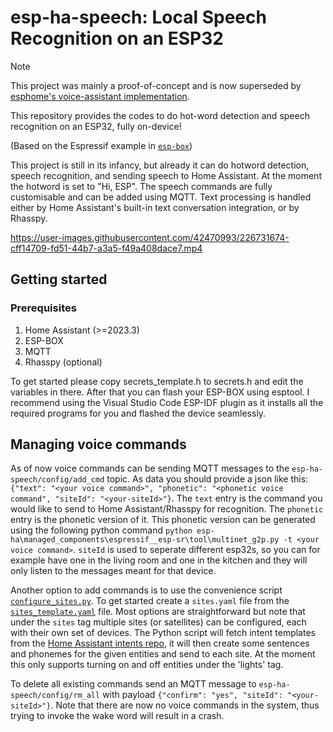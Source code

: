 # esp-ha-speech: Local Speech Recognition on an ESP32

> [!NOTE]
> This project was mainly a proof-of-concept and is now superseded by [esphome's voice-assistant implementation](https://github.com/esphome/wake-word-voice-assistants). 

This repository provides the codes to do hot-word detection and speech recognition on an ESP32, fully on-device!

(Based on the Espressif example in [`esp-box`](https://github.com/espressif/esp-box))

This project is still in its infancy, but already it can do hotword detection, speech recognition, and sending speech to Home Assistant. At the moment the hotword is set to "Hi, ESP". The speech commands are fully customisable and can be added using MQTT. Text processing is handled either by Home Assistant's built-in text conversation integration, or by Rhasspy.

https://user-images.githubusercontent.com/42470993/226731674-cff14709-fd51-44b7-a3a5-f49a408dace7.mp4

## Getting started
### Prerequisites
  1. Home Assistant (>=2023.3)
  2. ESP-BOX
  3. MQTT
  4. Rhasspy (optional)

To get started please copy secrets_template.h to secrets.h and edit the variables in there. After that you can flash your ESP-BOX using esptool. I recommend using the Visual Studio Code ESP-IDF plugin as it installs all the required programs for you and flashed the device seamlessly. 

## Managing voice commands
As of now voice commands can be sending MQTT messages to the `esp-ha-speech/config/add_cmd` topic. As data you should provide a json like this: `{"text": "<your voice command>", "phonetic": "<phonetic voice command", "siteId": "<your-siteId>"}`. The `text` entry is the command you would like to send to Home Assistant/Rhasspy for recognition. The `phonetic` entry is the phonetic version of it. This phonetic version can be generated using the following python command `python esp-ha\managed_components\espressif__esp-sr\tool\multinet_g2p.py -t <your voice command>`. `siteId` is used to seperate different esp32s, so you can for example have one in the living room and one in the kitchen and they will only listen to the messages meant for that device.

Another option to add commands is to use the convenience script [`configure_sites.py`](./configure_sites.py). To get started create a `sites.yaml` file from the [`sites_template.yaml`](./sites_template.yaml) file. Most options are straightforward but note that under the `sites` tag multiple sites (or satellites) can be configured, each with their own set of devices. The Python script will fetch intent templates from the [Home Assistant intents repo](https://github.com/home-assistant/intents), it will then create some sentences and phonemes for the given entities and send to each site. At the moment this only supports turning on and off entities under the 'lights' tag. 

To delete all existing commands send an MQTT message to `esp-ha-speech/config/rm_all` with payload `{"confirm": "yes", "siteId": "<your-siteId>"}`. Note that there are now no voice commands in the system, thus trying to invoke the wake word will result in a crash.
